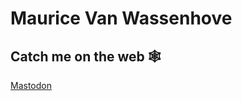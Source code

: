 # Maurice Van Wassenhove

## Catch me on the web 🕸️

<a rel="me" href="https://mastodon.social/@mouwrice">Mastodon</a>
